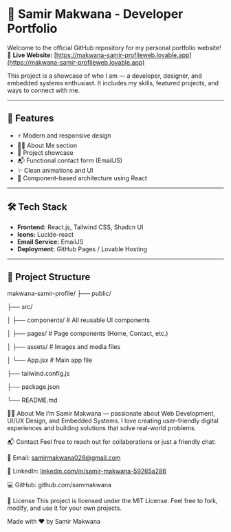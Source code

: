 # 💼 Samir Makwana - Developer Portfolio

Welcome to the official GitHub repository for my personal portfolio website!  
🔗 **Live Website:** [https://makwana-samir-profileweb.lovable.app](https://makwana-samir-profileweb.lovable.app)

This project is a showcase of who I am — a developer, designer, and embedded systems enthusiast. It includes my skills, featured projects, and ways to connect with me.

---

## 🚀 Features

- ⚡ Modern and responsive design
- 🧑‍💻 About Me section
- 📁 Project showcase
- 📬 Functional contact form (EmailJS)
- ✨ Clean animations and UI
- 🧩 Component-based architecture using React

---

## 🛠️ Tech Stack

- **Frontend:** React.js, Tailwind CSS, Shadcn UI
- **Icons:** Lucide-react
- **Email Service:** EmailJS
- **Deployment:** GitHub Pages / Lovable Hosting

---

## 📂 Project Structure

makwana-samir-profile/
├── public/

├── src/

│ ├── components/ # All reusable UI components

│ ├── pages/ # Page components (Home, Contact, etc.)

│ ├── assets/ # Images and media files

│ └── App.jsx # Main app file

├── tailwind.config.js

├── package.json

└── README.md


🧑‍💼 About Me
I’m Samir Makwana — passionate about Web Development, UI/UX Design, and Embedded Systems.
I love creating user-friendly digital experiences and building solutions that solve real-world problems.

📬 Contact
Feel free to reach out for collaborations or just a friendly chat:

📧 Email: samirmakwana028@gmail.com

🔗 LinkedIn: [linkedin.com/in/samir-makwana-59265a286](https://www.linkedin.com/in/samir-makwana-59265a286)

💻 GitHub: github.com/sammakwana

📜 License
This project is licensed under the MIT License.
Feel free to fork, modify, and use it for your own projects.

Made with ❤️ by Samir Makwana
